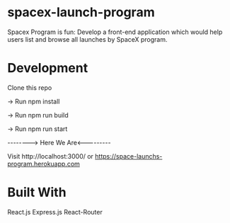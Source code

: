 # spacex-launch-program

Spacex Program is fun:
Develop a front-end application which would help users list and browse all launches by SpaceX program.

# Development

Clone this repo

-> Run npm install

-> Run npm run build

-> Run npm run start

--------> Here We Are<---------

Visit http://localhost:3000/ or
https://space-launchs-program.herokuapp.com

# Built With

React.js
Express.js
React-Router

